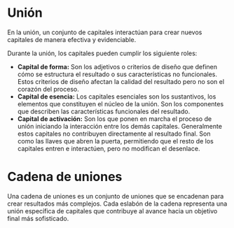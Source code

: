 # Unión

En la unión, un conjunto de capitales interactúan para crear nuevos capitales de manera efectiva y evidenciable.

Durante la unión, los capitales pueden cumplir los siguiente roles:

- **Capital de forma:** Son los adjetivos o criterios de diseño que definen cómo se estructura el resultado o sus características no funcionales. Estos criterios de diseño afectan la calidad del resultado pero no son el corazón del proceso.
- **Capital de esencia:** Los capitales esenciales son los sustantivos, los elementos que constituyen el núcleo de la unión. Son los componentes que describen las características funcionales del resultado.
- **Capital de activación:** Son los que ponen en marcha el proceso de unión iniciando la interacción entre los demás capitales. Generalmente estos capitales no contribuyen directamente al resultado final. Son como las llaves que abren la puerta, permitiendo que el resto de los capitales entren e interactúen, pero no modifican el desenlace.

# Cadena de uniones

Una cadena de uniones es un conjunto de uniones que se encadenan para crear resultados más complejos. Cada eslabón de la cadena representa una unión específica de capitales que contribuye al avance hacia un objetivo final más sofisticado.